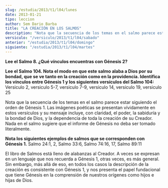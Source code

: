 ```yaml
---
slug: /estudia/2013/t1/l04/lunes
date: 2013-01-21
tipo: leccion
author: Sem Dario Barba
title: "LA CREACIÓN EN LOS SALMOS"
description: "Nota que la secuencia de los temas en el salmo parece estar siguiendo el orden  de Génesis 1. Las imágenes poéticas se presentan vívidamente en estos  versículos y su mensaje incluye, con claridad, el poder, la sabiduría y la  bondad de Dios, y la dependencia de toda la creaci..."
versiculo: "/versiculo/2013/t1/l04/sabado"
anterior: "/estudia/2013/t1/l04/domingo"
siguiente: "/estudia/2013/t1/l04/martes"
---
```


**Lee el Salmo 8. ¿Qué vínculos encuentras con Génesis 2?**

**Lee el Salmo 104. Nota el modo en que este salmo alaba a Dios por su bondad, que se ve tanto en la creación como en la providencia. Identifica los vínculos entre Génesis 1 y los siguientes versículos del Salmo 104:** Versiculo 2, versiculo 5-7, versiculo 7-9, versiculo 14, versiculo 19, versiculo 25

Nota que la secuencia de los temas en el salmo parece estar siguiendo el orden de Génesis 1. Las imágenes poéticas se presentan vívidamente en estos versículos y su mensaje incluye, con claridad, el poder, la sabiduría y la bondad de Dios, y la dependencia de toda la creación de su Creador. Nada en el salmo sugiere que el informe de Génesis no deba ser tomado literalmente.

**Nota los siguientes ejemplos de salmos que se corresponden con Génesis 1.** Salmo 24:1, 2, Salmo 33:6, Salmo 74:16, 17, Salmo 89:11

El libro de Salmos está lleno de alabanzas al Creador. A veces se expresan en un lenguaje que nos recuerda a Génesis 1, otras veces, es más general. Sin embargo, más allá de eso, en todos los casos la descripción de la creación es consistente con Génesis 1, y nos presenta el papel fundacional que tiene Génesis en la comprensión de nuestros orígenes como hijos e hijas de Dios.
